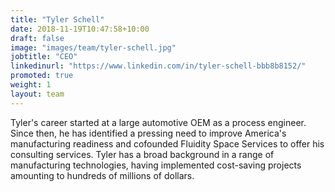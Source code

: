 ```yaml
---
title: "Tyler Schell"
date: 2018-11-19T10:47:58+10:00
draft: false
image: "images/team/tyler-schell.jpg"
jobtitle: "CEO"
linkedinurl: "https://www.linkedin.com/in/tyler-schell-bbb8b8152/"
promoted: true
weight: 1
layout: team
---
```


Tyler's career started at a large automotive OEM as a process engineer. Since then, he has identified a pressing need to improve America's manufacturing readiness and cofounded Fluidity Space Services to offer his consulting services. Tyler has a broad background in a range of manufacturing technologies, having implemented cost-saving projects amounting to hundreds of millions of dollars.
